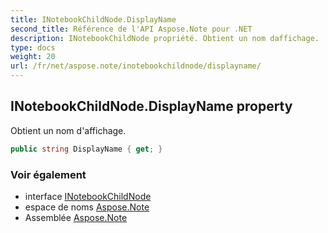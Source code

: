 ```yaml
---
title: INotebookChildNode.DisplayName
second_title: Référence de l'API Aspose.Note pour .NET
description: INotebookChildNode propriété. Obtient un nom daffichage.
type: docs
weight: 20
url: /fr/net/aspose.note/inotebookchildnode/displayname/
---
```

## INotebookChildNode.DisplayName property

Obtient un nom d'affichage.

```csharp
public string DisplayName { get; }
```

### Voir également

* interface [INotebookChildNode](../)
* espace de noms [Aspose.Note](../../inotebookchildnode/)
* Assemblée [Aspose.Note](../../../)


